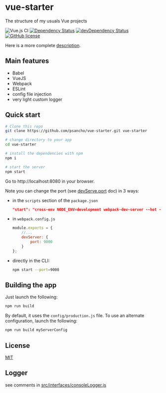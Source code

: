# vue-starter

The structure of my usuals Vue projects

![Vue.js CI](https://github.com/raphagoo/runningManWebsite/workflows/Vue.js%20CI/badge.svg)
[![Dependency Status](https://david-dm.org/raphagoo/vue-starter/status.svg)](https://david-dm.org/raphagoo/vue-starter#info=dependencies) [![devDependency Status](https://david-dm.org/raphagoo/vue-starter/dev-status.svg)](https://david-dm.org/raphagoo/vue-starter#info=devDependencies)
[![GitHub license](https://img.shields.io/github/license/raphagoo/runningManWebsite)](https://github.com/raphagoo/runningManWebsite/blob/master/LICENSE)

Here is a more complete [description](./description.md).

## Main features

* Babel
* VueJS
* Webpack
* ESLint
* config file injection
* very light custom logger

## Quick start

```bash
# Clone this repo
git clone https://github.com/psancho/vue-starter.git vue-starter

# change directory to your app
cd vue-starter

# install the dependencies with npm
npm i

# start the server
npm start
```

Go to http://localhost:8080 in your browser.

Note you can change the port (see [devServe.port](https://webpack.js.org/configuration/dev-server/#devserverport) doc) in 3 ways:

* in the `scripts` section of the `package.json`

  ```json
  "start": "cross-env NODE_ENV=development webpack-dev-server --hot --port 9000"
  ```

* in `webpack.config.js`

  ```javascript
  module.exports = {
      //...
      devServer: {
          port: 9000
      }
  };
  
  ```
* directly in the CLI:

  ```bash
  npm start --port=9000
  ```

## Building the app

Just launch the following:

```bash
npm run build
```

By default, it uses the `config/production.js` file.
To use an alternate configuration, launch the following:

```bash
npm run build myServerConfig
```

## License

[MIT](./LICENCE)

## Logger

see comments in [src/interfaces/consoleLogger.js](./src/interfaces/consoleLogger.js)
